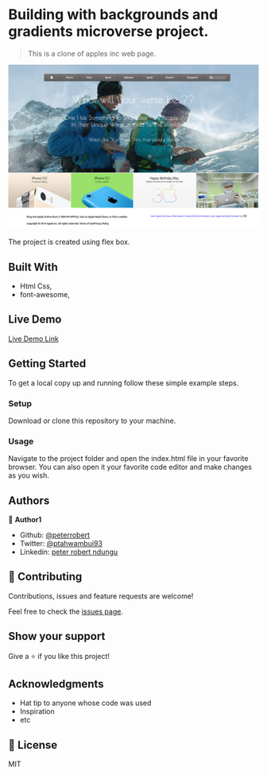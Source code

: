 # Building with backgrounds and gradients microverse project.

> This is a clone of apples inc web page. 

![screenshot](images/screenshot.png)

The project is created using flex box.

## Built With

- Html Css,
- font-awesome,

## Live Demo

[Live Demo Link](https://rawcdn.githack.com/peterrobert/Building-with-Backgrounds-and-Gradients/7ead3c77baa5586668696d4ceee906d9bfd61b88/index.html)


## Getting Started
To get a local copy up and running follow these simple example steps.

### Setup
Download or clone this repository to your machine.

### Usage
Navigate to the project folder and open the index.html file in your favorite browser.
You can also open it your favorite code editor and make changes as you wish.

## Authors

👤 **Author1**

- Github: [@peterrobert](https://github.com/peterrobert)
- Twitter: [@ptahwambui93](https://twitter.com/Ptahwambui93)
- Linkedin: [peter robert ndungu](https://www.linkedin.com/in/peter-rob-ndungu/)

## 🤝 Contributing

Contributions, issues and feature requests are welcome!

Feel free to check the [issues page](issues/).

## Show your support

Give a ⭐️ if you like this project!

## Acknowledgments

- Hat tip to anyone whose code was used
- Inspiration
- etc

## 📝 License
MIT

